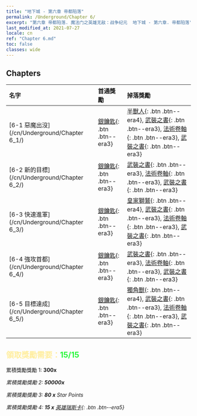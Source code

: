 ```yaml
---
title: "地下城 - 第六章 帝都陷落"
permalink: /Underground/Chapter 6/
excerpt: "第六章 帝都陷落. 魔法门之英雄无敌：战争纪元  地下城 - 第六章. 帝都陷落"
last_modified_at: 2021-07-27
locale: cn
ref: "Chapter 6.md"
toc: false
classes: wide
---
```


## Chapters

  | 名字 |  首通獎勵 | 掉落獎勵 |
  |:------------|:------------|:------------| 
  | [6-1 惡魔出沒](/cn/Underground/Chapter 6_1/) | [銀鑰匙](/cn/Items/con_693/){: .btn .btn--era3} | [半獸人](/cn/Items/unt_219/){: .btn .btn--era4}, [武裝之書](/cn/Items/mat_32/){: .btn .btn--era3}, [法術卷軸](/cn/Items/con_694/){: .btn .btn--era3}, [武裝之書](/cn/Items/mat_25/){: .btn .btn--era3} |
  | [6-2 新的目標](/cn/Underground/Chapter 6_2/) | [銀鑰匙](/cn/Items/con_693/){: .btn .btn--era3} | [武裝之書](/cn/Items/mat_32/){: .btn .btn--era3}, [法術卷軸](/cn/Items/con_694/){: .btn .btn--era3}, [武裝之書](/cn/Items/mat_25/){: .btn .btn--era3} |
  | [6-3 快速進軍](/cn/Underground/Chapter 6_3/) | [銀鑰匙](/cn/Items/con_693/){: .btn .btn--era3} | [皇家獅鷲](/cn/Items/unt_192/){: .btn .btn--era4}, [武裝之書](/cn/Items/mat_32/){: .btn .btn--era3}, [法術卷軸](/cn/Items/con_694/){: .btn .btn--era3}, [武裝之書](/cn/Items/mat_25/){: .btn .btn--era3} |
  | [6-4 強攻首都](/cn/Underground/Chapter 6_4/) | [銀鑰匙](/cn/Items/con_693/){: .btn .btn--era3} | [武裝之書](/cn/Items/mat_32/){: .btn .btn--era3}, [法術卷軸](/cn/Items/con_694/){: .btn .btn--era3}, [武裝之書](/cn/Items/mat_25/){: .btn .btn--era3} |
  | [6-5 目標達成](/cn/Underground/Chapter 6_5/) | [銀鑰匙](/cn/Items/con_693/){: .btn .btn--era3} | [獨角獸](/cn/Items/unt_204/){: .btn .btn--era4}, [武裝之書](/cn/Items/mat_32/){: .btn .btn--era3}, [法術卷軸](/cn/Items/con_694/){: .btn .btn--era3}, [武裝之書](/cn/Items/mat_25/){: .btn .btn--era3} |


## <span style="color: #ffeea0">   領取獎勵需要：</span><span style="color: #27f73a">15/15</span>

 累積獎勵獎勵 1:  **300x** <i class="fas fa-gem"/>

 累積獎勵獎勵 2:  **50000x** <i class="fas fa-coins"/>

 累積獎勵獎勵 3: **80 x** Star Points

 累積獎勵獎勵 4: **15 x** [英雄瑞斯卡](/cn/Items/her_384/){: .btn .btn--era5}

